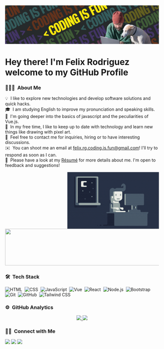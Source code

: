 ![Profile Banner](./img/banner.jpeg)
# Hey there! I'm Felix Rodriguez welcome to my GitHub Profile</h2>

### 👨🏻‍💻 &nbsp;About Me

💡 &nbsp;I like to explore new technologies and develop software solutions and quick hacks.\
🎓 &nbsp;I am studying English to improve my pronunciation and speaking skills.\
🌱 &nbsp;I'm going deeper into the basics of javascript and the peculiarities of Vue.js.\
🎨 &nbsp;In my free time, I like to keep up to date with technology and learn new things like drawing with pixel art.\
💬 &nbsp;Feel free to contact me for inquiries, hiring or to have interesting discussions.\
✉️ &nbsp;You can shoot me an email at felix.rg.coding.is.fun@gmail.com! I'll try to respond as soon as I can.\
📄 &nbsp;Please have a look at my [Résumé](https://www.canva.com/design/DAGN2_QFy6U/Fujw0m_ZNGz7J58Ov8Go_A/view?utm_content=DAGN2_QFy6U&utm_campaign=designshare&utm_medium=link&utm_source=editor ) for more details about me. I'm open to feedback and suggestions!

<img alt="Night Coding" src="https://raw.githubusercontent.com/AVS1508/AVS1508/master/assets/Night-Coding.gif" align="right"/>

<a href="https://github.com/devxb/gitanimals">
  <img
    src="https://render.gitanimals.org/lines/FelixRodriguezG?pet-id=651340498570836706"
    width="600"
    height="120"
  />
</a>
  

### 🛠 &nbsp;Tech Stack
![HTML](https://img.shields.io/badge/-HTML-05122A?style=flat&logo=HTML5)&nbsp;
![CSS](https://img.shields.io/badge/-CSS-05122A?style=flat&logo=CSS3&logoColor=1572B6)&nbsp;
![JavaScript](https://img.shields.io/badge/-JavaScript-05122A?style=flat&logo=javascript)&nbsp;
![Vue](https://img.shields.io/badge/-Vue-05122A?style=flat&logo=vue.js)&nbsp;
![React](https://img.shields.io/badge/-React-05122A?style=flat&logo=react)&nbsp;
![Node.js](https://img.shields.io/badge/-Node.js-05122A?style=flat&logo=node.js)&nbsp;
![Bootstrap](https://img.shields.io/badge/-Bootstrap-05122A?style=flat&logo=bootstrap&logoColor=563D7C)\
![Git](https://img.shields.io/badge/-Git-05122A?style=flat&logo=git)&nbsp;
![GitHub](https://img.shields.io/badge/-GitHub-05122A?style=flat&logo=github)&nbsp;
![Tailwind CSS](https://img.shields.io/badge/-Tailwind%20CSS-05122A?style=flat&logo=tailwind-css)&nbsp;


### ⚙️ &nbsp;GitHub Analytics

<p align="center">
<a href="https://github.com/AVS1508">
  <img height="180em" src="https://github-readme-stats-eight-theta.vercel.app/api?username=FelixRodriguezG&show_icons=true&theme=algolia&include_all_commits=true&count_private=true"/>
  <img height="180em" src="https://github-readme-stats-eight-theta.vercel.app/api/top-langs/?username=FelixRodriguezG&layout=compact&langs_count=8&theme=algolia"/>
</a>
</p>

### 🤝🏻 &nbsp;Connect with Me

<p align="center">

<a href="https://www.inkedin.com/in/felix-rodriguez-dev/"><img src="https://img.shields.io/badge/-Linkedin-0077B5?style=flat&logo=Linkedin&logoColor=white"/></a>
<a href="felix.rg.coding.is.fun@gmail.com"><img src="https://img.shields.io/badge/-felix.rg.coding.is.fun@gmail.com-D14836?style=flat&logo=Gmail&logoColor=white"/></a>
<a href="https://codepen.io/Felix-Rodriguez-Gonzalez"><img src="https://img.shields.io/badge/-CodePen-000000?style=flat&logo=codepen&logoColor=white"/></a>
